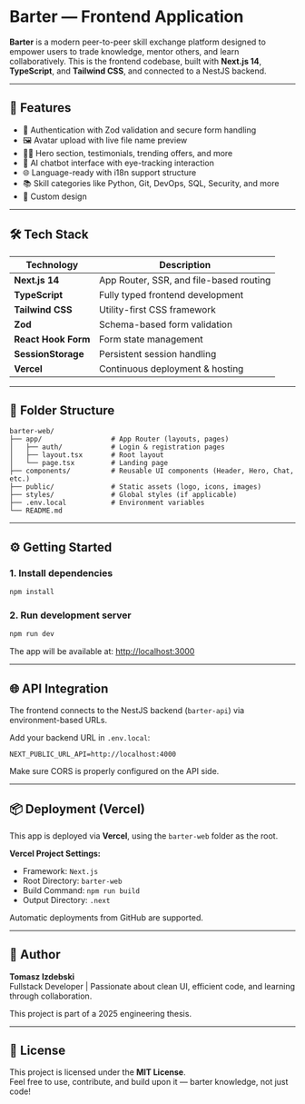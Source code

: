 
# Barter — Frontend Application

**Barter** is a modern peer-to-peer skill exchange platform designed to empower users to trade knowledge, mentor others, and learn collaboratively. This is the frontend codebase, built with **Next.js 14**, **TypeScript**, and **Tailwind CSS**, and connected to a NestJS backend.

---

## 🚀 Features

- 🔐 Authentication with Zod validation and secure form handling
- 🖼️ Avatar upload with live file name preview
- 🧑‍🎓 Hero section, testimonials, trending offers, and more
- 💬 AI chatbot interface with eye-tracking interaction
- 🌐 Language-ready with i18n support structure
- 📚 Skill categories like Python, Git, DevOps, SQL, Security, and more
- 🎨 Custom design 

---

## 🛠️ Tech Stack

| Technology          | Description                          |
|---------------------|--------------------------------------|
| **Next.js 14**       | App Router, SSR, and file-based routing |
| **TypeScript**       | Fully typed frontend development     |
| **Tailwind CSS**     | Utility-first CSS framework          |
| **Zod**              | Schema-based form validation         |
| **React Hook Form**  | Form state management                |
| **SessionStorage**   | Persistent session handling          |
| **Vercel**           | Continuous deployment & hosting      |

---

## 📁 Folder Structure

```
barter-web/
├── app/                 # App Router (layouts, pages)
│   ├── auth/            # Login & registration pages
│   ├── layout.tsx       # Root layout
│   └── page.tsx         # Landing page
├── components/          # Reusable UI components (Header, Hero, Chat, etc.)
├── public/              # Static assets (logo, icons, images)
├── styles/              # Global styles (if applicable)
├── .env.local           # Environment variables
└── README.md
```

---

## ⚙️ Getting Started

### 1. Install dependencies

```bash
npm install
```

### 2. Run development server

```bash
npm run dev
```

The app will be available at: [http://localhost:3000](http://localhost:3000)

---

## 🌐 API Integration

The frontend connects to the NestJS backend (`barter-api`) via environment-based URLs.

Add your backend URL in `.env.local`:

```env
NEXT_PUBLIC_URL_API=http://localhost:4000
```

Make sure CORS is properly configured on the API side.

---

## 📦 Deployment (Vercel)

This app is deployed via **Vercel**, using the `barter-web` folder as the root.

**Vercel Project Settings:**

- Framework: `Next.js`
- Root Directory: `barter-web`
- Build Command: `npm run build`
- Output Directory: `.next`

Automatic deployments from GitHub are supported.

---

## 🧠 Author

**Tomasz Izdebski**  
Fullstack Developer | Passionate about clean UI, efficient code, and learning through collaboration.

This project is part of a 2025 engineering thesis.

---

## 📝 License

This project is licensed under the **MIT License**.  
Feel free to use, contribute, and build upon it — barter knowledge, not just code!
